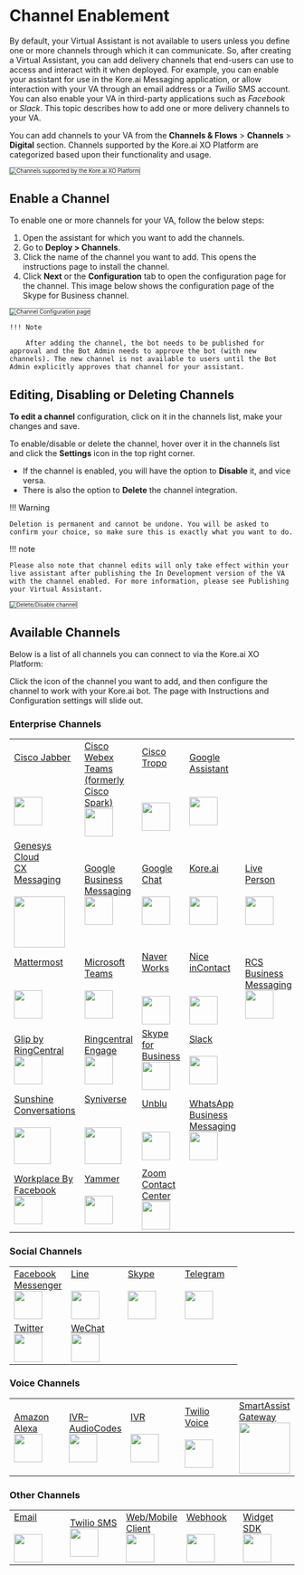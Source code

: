 # Channel Enablement


By default, your Virtual Assistant is not available to users unless you define one or more channels through which it can communicate. So, after creating a Virtual Assistant, you can add delivery channels that end-users can use to access and interact with it when deployed. For example, you can enable your assistant for use in the Kore.ai Messaging application, or allow interaction with your VA through an email address or a _Twilio_ SMS account. You can also enable your VA in third-party applications such as _Facebook_ or _Slack_. This topic describes how to add one or more delivery channels to your VA.

You can add channels to your VA from the **Channels & Flows** > **Channels** > **Digital** section. Channels supported by the Kore.ai XO Platform are categorized based upon their functionality and usage.

<img src="../images/channel-enablement-img1-channels-list.png" alt="Channels supported by the Kore.ai XO Platform" title="Channels supported by the Kore.ai XO Platform" style="border: 1px solid gray; zoom:70%;">


## Enable a Channel

To enable one or more channels for your VA, follow the below steps:

1. Open the assistant for which you want to add the channels.
2. Go to **Deploy > Channels**.
3. Click the name of the channel you want to add. This opens the instructions page to install the channel.
4. Click **Next** or the **Configuration** tab to open the configuration page for the channel. This image below shows the configuration page of the Skype for Business channel.  
<img src="../images/channel-enablement-img2-instructions.png" alt="Channel Configuration page" title="Channel Configuration page" style="border: 1px solid gray; zoom:70%;">

    !!! Note
   
        After adding the channel, the bot needs to be published for approval and the Bot Admin needs to approve the bot (with new channels). The new channel is not available to users until the Bot Admin explicitly approves that channel for your assistant.


## Editing, Disabling or Deleting Channels

**To edit a channel** configuration, click on it in the channels list, make your changes and save.

To enable/disable or delete the channel, hover over it in the channels list and click the **Settings** icon in the top right corner.

* If the channel is enabled, you will have the option to **Disable** it, and vice versa.
* There is also the option to **Delete** the channel integration.

!!! Warning

    Deletion is permanent and cannot be undone. You will be asked to confirm your choice, so make sure this is exactly what you want to do.


!!! note 

    Please also note that channel edits will only take effect within your live assistant after publishing the In Development version of the VA with the channel enabled. For more information, please see Publishing your Virtual Assistant.

<img src="../images/channel-enablement-img3-delete-disable-channel.png" alt="Delete/Disable channel" title="Delete/Disable channel" style="border: 1px solid gray; zoom:70%;">


## Available Channels

Below is a list of all channels you can connect to via the Kore.ai XO Platform:

Click the icon of the channel you want to add, and then configure the channel to work with your Kore.ai bot. The page with Instructions and Configuration settings will slide out.

### Enterprise Channels

<table style="table-layout: fixed; width: 100%;">
  
  <tr>
   <td style="width:25%;"><a href="./add-cisco-jabber-channel.md" target="_blank">Cisco Jabber</a>
   <br><br><br><br>
   <a href="./add-cisco-jabber-channel.md" target="_blank"><img src="../images/logo1-jabber.png" width="50"></a>
   </td>


   <td style="width:25%;"><a href="./add-cisco-channel.md" target="_blank">Cisco Webex<br>Teams<br>(formerly<br>Cisco Spark)</a>
   <br>
   <a href="./add-cisco-channel" target="_blank"><img src="../images/logo2-cisco-webex-teams.png" width="50"></a>
   </td>


   <td style="width:25%;"><a href="./add-cisco-tropo-channel" target="_blank">Cisco Tropo</a>
   <br><br><br><br>
   <a href="./add-cisco-tropo-channel" target="_blank"><img src="../images/logo3-tropo.png" width="50"></a>
   </td>


   <td style="width:25%;"><a href="./add-google-assistant-channel" target="_blank">Google<br>Assistant</a>
   <br><br><br>
   <a href="./add-google-assistant-channel" target="_blank"><img src="../images/logo4-google-assistant.png" width="50"></a>
   </td>
   <td>
   </td>
  </tr>

  <tr>
   <td><a href="./add-genesys-chat-channel" target="_blank">Genesys Cloud<br>CX Messaging</a>
   <br><br>
   <a href="./add-genesys-chat-channel" target="_blank"><img src="../images/logo5-genesys-chat-new-logo.png" width="90"></a>
   </td>


   <td><a href="./add-google-business-messaging-channel" target="_blank">Google Business<br>Messaging</a>
   <br>
   <a href="./add-google-business-messaging-channel" target="_blank"><img src="../images/logo6-gbm.png" width="50"></a>
   </td>


   <td><a href="./add-google-chat" target="_blank">Google<br>Chat</a>
   <br><br>  
   <a href="./add-google-chat" target="_blank"><img src="../images/logo7-google-chat.png" width="50"></a>
   </td>


   <td><a href="./add-kore-channel" target="_blank">Kore.ai</a>
   <br><br><br>  
   <a href="./add-kore-channel" target="_blank"><img src="../images/logo8-kore-ai.png" width="50"></a>
   </td>


   <td><a href="./add-live-person-channel" target="_blank">Live Person</a>
   <br><br>  
   <a href="./add-live-person-channel" target="_blank"><img src="../images/logo9-live-person.png" width="50"></a>
   </td>
  </tr>

  <tr>
   <td><a href="./add-mattermost-channel" target="_blank">Mattermost</a>
   <br><br><br>
   <a href="./add-mattermost-channel" target="_blank"><img src="../images/logo10-mattermost.png" width="50"></a>
   </td>


   <td><a href="./add-microsoft-teams-channel" target="_blank">Microsoft Teams</a>
   <br><br>
   <a href="./add-microsoft-teams-channel" target="_blank"><img src="../images/logo11-ms-teams.png" width="50"></a>
   </td>


   <td><a href="./add-naver-works-channel" target="_blank">Naver Works</a>
   <br><br><br>
   <a href="./add-naver-works-channel" target="_blank"><img src="../images/logo12-naver.png" width="50"></a>
   </td>


   <td><a href="./add-nice-incontact-channel" target="_blank">Nice inContact</a>
   <br><br><br>
   <a href="./add-nice-incontact-channel" target="_blank"><img src="../images/logo13-nice.png" width="50"></a>
   </td>


   <td><a href="./add-google-rcs-channel" target="_blank">RCS Business<br>Messaging</a>
   <br>
   <a href="./add-google-rcs-channel" target="_blank"><img src="../images/logo14-rcs.png" width="50"></a>
   </td>
  </tr>

  <tr>
   <td><a href="./add-ringcentral-glip-channel" target="_blank">Glip by<br>RingCentral</a>
   <br>
   <a href="./add-ringcentral-glip-channel" target="_blank"><img src="../images/logo15-glip.png" width="50"></a>
   </td>


   <td><a href="./add-ringcentral-engage-channel" target="_blank">Ringcentral<br>Engage</a>
   <br>
   <a href="./add-ringcentral-engage-channel" target="_blank"><img src="../images/logo16-ring-central.png" width="50"></a>
   </td>


   <td><a href="./add-skype-business-channel" target="_blank">Skype for<br>Business</a>
   <br>  
   <a href="./add-skype-business-channel" target="_blank"><img src="../images/logo17-skype-business.png" width="50"></a>
   </td>


   <td><a href="./add-slack-channel" target="_blank">Slack</a>
   <br><br>
   <a href="./add-slack-channel" target="_blank"><img src="../images/logo18-slack.png" width="50"></a>
   </td>

   
   <td>
   </td>
  </tr>

  <tr>
   <td><a href="./add-sunshine-conversations-channel" target="_blank">Sunshine<br>Conversations</a>
   <br><br>  
   <a href="./add-sunshine-conversations-channel" target="_blank"><img src="../images/logo19-sunshine-conversations.png" width="65"></a>
   </td>


   <td><a href="./add-syniverse-channel" target="_blank">Syniverse</a>
   <br><br><br>
   <a href="./add-syniverse-channel" target="_blank"><img src="../images/logo20-syniverse.png" width="65"></a>
   </td>


   <td><a href="./add-unblu-channel" target="_blank">Unblu</a>
   <br><br><br>
   <a href="./add-unblu-channel" target="_blank"><img src="../images/logo21-unblu.png" width="50"></a>
   </td>


   <td><a href="./add-whatsapp-business-channel" target="_blank">WhatsApp<br>Business<br>Messaging</a>
   <br>  
   <a href="./add-whatsapp-business-channel" target="_blank"><img src="../images/logo22-whatsapp-business.png" width="50"></a>
   </td>


   <td>
   </td>
  </tr>
  
  <tr>
   <td><a href="./add-workplace-by-facebook-channel" target="_blank">Workplace By<br>Facebook</a>
   <br>
   <a href="./add-workplace-by-facebook-channel" target="_blank"><img src="../images/logo23-wp-facebook.png" width="50"></a>
   </td>
   
   <td><a href="./add-microsoft-yammer-channel" target="_blank">Yammer</a>
   <br><br>  
   <a href="./add-microsoft-yammer-channel" target="_blank"><img src="../images/logo24-yammer.png" width="50"></a>
   </td>


   <td><a href="./add-zoom-contact-center-channel" target="_blank">Zoom Contact<br>Center</a>
   <br>  
   <a href="./add-zoom-contact-center-channel" target="_blank"><img src="../images/logo25-zoom.png" width="50"></a>
   </td>


   <td>
   </td>


   <td>
   </td>
  </tr>
  
</table>


### Social Channels

<table style="table-layout:fixed; width:100%;">
  <tr>
   <td style="width:25%;"><a href="./add-facebook-messenger-channel" target="_blank">Facebook<br>Messenger</a>
   <br>  
   <a href="./add-facebook-messenger-channel" target="_blank"><img src="../images/logo26-fb-messenger.png" width="50"></a>
   </td>

   <td style="width:25%;"><a href="./add-line-messenger-channel" target="_blank">Line</a>
   <br><br>  
   <a href="./add-line-messenger-channel" target="_blank"><img src="../images/logo27-line.png" width="50"></a>
   </td>

   <td style="width:25%;"><a href="./add-skype-business-onpemise-channel" target="_blank">Skype</a>
   <br><br>  
   <a href="./add-skype-business-onpemise-channel" target="_blank"><img src="../images/logo28-skype.png" width="50"></a>
   </td>

   <td style="width:25%;"><a href="./add-telegram-channel" target="_blank">Telegram</a>
   <br><br>  
   <a href="./add-telegram-channel" target="_blank"><img src="../images/logo29-telegram.png" width="50"></a>
   </td>
  </tr>

  <tr>
   <td><a href="./add-twitter-channel" target="_blank">Twitter</a>
   <br>  
   <a href="./add-twitter-channel" target="_blank"><img src="../images/logo30-twitter.png" width="50"></a>
   </td>

   <td><a href="./add-wechat-telegram" target="_blank">WeChat</a>
   <br>  
   <a href="./add-wechat-telegram" target="_blank"><img src="../images/logo31-we-chat.png" width="50"></a>
   </td>

   <td>
   </td>

   <td>
   </td> 
  </tr>
</table>


### Voice Channels

<table style="table-layout: fixed; width: 100%;">
 <tr>
   <td style="width:20%;"><a href="./amazon-alexa" target="_blank">Amazon Alexa</a>
   <br>
   <a href="./amazon-alexa" target="_blank"><img src="../images/logo32-alexa.png" width="50"></a>
   </td>


   <td style="width:20%;"><a href="./ivr-audio-codes" target="_blank">IVR–AudioCodes</a>
   <br>
   <a href="./ivr-audio-codes" target="_blank"><img src="../images/logo33-audiocodes.png" width="50"></a>
   </td>


   <td style="width:20%;"><a href="./IVR-integration" target="_blank">IVR</a>
   <br><br>
   <a href="./IVR-integration" target="_blank"><img src="../images/logo34-ivr.png" width="50"></a>
   </td>


   <td style="width:20%;"><a href="./add-twilio-voice-channel" target="_blank">Twilio Voice</a>
   <br><br>
   <a href="./add-twilio-voice-channel" target="_blank"><img src="../images/logo35-twilio.png" width="50"></a>
   </td>


   <td style="width:20%;"><a href="./smart-assist-gateway" target="_blank">SmartAssist<br>Gateway</a>
   <br>  
   <a href="./smart-assist-gateway" target="_blank"><img src="../images/logo36-smart-assist.png" width="90"></a>
   </td>
  </tr>
  
</table>


### Other Channels

<table style="table-layout: fixed; width: 100%;">
<tr>
   <td style="width:20%;"><a href="./add-email-channel" target="_blank">Email</a>
   <br><br>
   <a href="./add-email-channel" target="_blank"><img src="../images/logo37-email.png" width="50"></a>
   </td>

   <td style="width:20%;"><a href="./add-twilio-sms-channel" target="_blank">Twilio SMS</a>
   <br>
   <a href="./add-twilio-sms-channel" target="_blank"><img src="../images/logo35-twilio.png" width="50"></a>
   </td>

   <td style="width:20%;"><a href="./add-web-mobile-client" target="_blank">Web/Mobile<br>Client</a>
   <br>
   <a href="./add-web-mobile-client" target="_blank"><img src="../images/logo39-webmobile.png" width="50"></a>
   </td>

   <td style="width:20%;"><a href="./add-webhook-channel" target="_blank">Webhook</a>
   <br><br>
   <a href="./add-webhook-channel" target="_blank"><img src="../images/logo40-webhook.png" width="50"></a>
   </td>

   <td style="width:20%;"><a href="./add-widget-sdk-channel" target="_blank">Widget SDK</a>
   <br>
   <a href="./add-widget-sdk-channel" target="_blank"><img src="../images/logo39-webmobile.png" width="50"></a>
   </td>
  
  </tr>
</table>